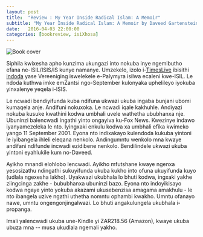 ```yaml
---
layout: post
title:  "Review : My Year Inside Radical Islam: A Memoir"
subtitle: "My Year Inside Radical Islam: A Memoir by Daveed Gartenstein-Ross"
date:   2016-04-03 22:00:00
categories: [bookreview, isiXhosa]
---
```


![Book cover](http://ecx.images-amazon.com/images/I/41YNaTbMYrL.jpg)

Siphila kwixesha apho kunzima ukungazi into nokuba inye ngemibutho efana ne-ISIL/ISIS/IS kunye namanye. Umzekelo, izolo i-[TimesLive](http://www.timeslive.co.za/) ibisithi [indoda](http://www.timeslive.co.za/local/2016/04/03/South-African-said-to-have-been-among-ISIS-fighters-killed-in-recapture-of-Palymyra) yase Vereeniging iswelekele e-Palymyra isilwa ecaleni kwe-ISIL. Le ndoda kuthwa imke emZantsi ngo-September kulonyaka uphelileyo iyokuba yinxalenye yeqela i-ISIS.

Le ncwadi bendiyifunda kuba ndifuna ukwazi ukuba ingaba bunjani ubomi kumaqela anje.
Andifuni nokuxoka. Le ncwadi iqale kakhuhle. Andiyazi nokuba kusuke kwathini kodwa umbhali uvele wathetha ububhanxa nje. Ubuninzi balencwadi ingathi yinto ongayiva ku-Fox News. Kwezinye indawo iyanyamezeleka le nto. Iyingxaki enkulu kodwa xa umbhali efika kwimeko yango 11 September 2001. Eyona nto indixakayo kulendoda kukuba yintoni le iyibangela ihleli eleqana nenkolo. Andingumntu wenkolo mna kwaye andifani ndifunde incwadi ezidibene nenkolo. Bendilindele ukwazi ukuba yintoni eyahlukile kum no-Daveed.

Ayikho mnandi elohlobo lencwadi. Ayikho mfutshane kwaye ngenxa yesosizathu ndingathi sukuyifunda ukuba kukho into ofuna ukuyifunda kuyo (udlala ngexesha lakho). Uyakwazi ukubhala lo bhuti kodwa, ingxaki yakhe ziingcinga zakhe - bububhanxa ubuninzi bazo. Eyona nto indoyikisayo kodwa ngaye yinto yokuba akazami ukusebenzisa amagama amakhulu - le nto ibangela uzive ngathi uthetha nomntu ophambi kwakho. Umntu ofanayo nawe, umntu ongengonjingalwazi. Lo bhuti angakulungela ukubhala i-propanga.

Imali yalencwadi ukuba une-Kindle yi ZAR218.56 (Amazon), kwaye ukuba ubuza mna -- musa ukudlala ngemali yakho.